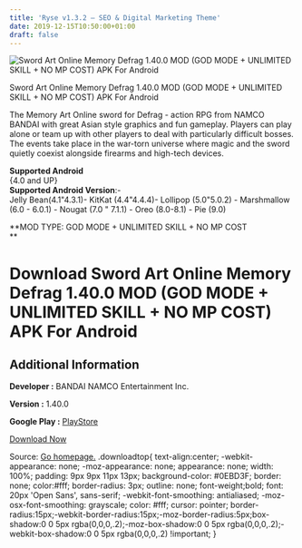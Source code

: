 ```yaml
---
title: 'Ryse v1.3.2 – SEO & Digital Marketing Theme'
date: 2019-12-15T10:50:00+01:00
draft: false
---
```


![Sword Art Online Memory Defrag 1.40.0 MOD (GOD MODE + UNLIMITED SKILL + NO MP COST) APK For Android](https://i1.wp.com/apkhome.net/wp-content/uploads/2019/12/Sword-Art-Online-Memory-Defrag-1.40.0-MOD-GOD-MODE-UNLIMITED-SKILL-NO-MP-COST.png "Sword Art Online Memory Defrag 1.40.0 MOD (GOD MODE + UNLIMITED SKILL + NO MP COST) APK For Android")

  

Sword Art Online Memory Defrag 1.40.0 MOD (GOD MODE + UNLIMITED SKILL + NO MP COST) APK For Android

The Memory Art Online sword for Defrag - action RPG from NAMCO BANDAI with great Asian style graphics and fun gameplay. Players can play alone or team up with other players to deal with particularly difficult bosses. The events take place in the war-torn universe where magic and the sword quietly coexist alongside firearms and high-tech devices.

**Supported Android**  
{4.0 and UP}  
**Supported Android Version**:-  
Jelly Bean(4.1"4.3.1)- KitKat (4.4"4.4.4)- Lollipop (5.0"5.0.2) - Marshmallow (6.0 - 6.0.1) - Nougat (7.0 " 7.1.1) - Oreo (8.0-8.1) - Pie (9.0)

**MOD TYPE: GOD MODE + UNLIMITED SKILL + NO MP COST  
**

Download Sword Art Online Memory Defrag 1.40.0 MOD (GOD MODE + UNLIMITED SKILL + NO MP COST) APK For Android
============================================================================================================

Additional Information
----------------------

**Developer :** BANDAI NAMCO Entertainment Inc.

**Version :** 1.40.0

**Google Play :** [PlayStore](https://play.google.com/store/apps/details?id=com.bandainamcoent.saomd)

  

[Download Now](https://store4app.co/post/sword-art-online-memory-defrag-1-40-0-mod-god-mode-unlimited-skill-no-mp-cost-apk-for-android_1576402260)

  
Source: [Go homepage.](https://store4app.co/post/sword-art-online-memory-defrag-1-40-0-mod-god-mode-unlimited-skill-no-mp-cost-apk-for-android_1576402260) .downloadtop{ text-align:center; -webkit-appearance: none; -moz-appearance: none; appearance: none; width: 100%; padding: 9px 9px 11px 13px; background-color: #0EBD3F; border: none; color:#fff; border-radius: 3px; outline: none; font-weight;bold; font: 20px 'Open Sans', sans-serif; -webkit-font-smoothing: antialiased; -moz-osx-font-smoothing: grayscale; color: #fff; cursor: pointer; border-radius:15px;-webkit-border-radius:15px;-moz-border-radius:5px;box-shadow:0 0 5px rgba(0,0,0,.2);-moz-box-shadow:0 0 5px rgba(0,0,0,.2);-webkit-box-shadow:0 0 5px rgba(0,0,0,.2) !important; }